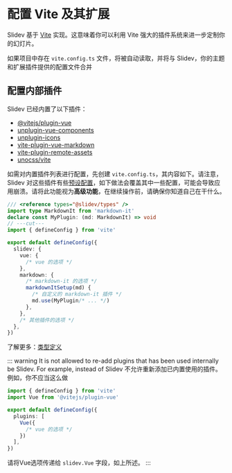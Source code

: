 # 配置 Vite 及其扩展

<Environment type="node" />

Slidev 基于 [Vite](http://vitejs.dev/) 实现。这意味着你可以利用 Vite 强大的插件系统来进一步定制你的幻灯片。

如果项目中存在 `vite.config.ts` 文件，将被自动读取，并将与 Slidev，你的主题和扩展插件提供的配置文件合并

## 配置内部插件

Slidev 已经内置了以下插件：

- [@vitejs/plugin-vue](https://github.com/vitejs/vite-plugin-vue)
- [unplugin-vue-components](https://github.com/unplugin/unplugin-vue-components)
- [unplugin-icons](https://github.com/unplugin/unplugin-icons)
- [vite-plugin-vue-markdown](https://github.com/unplugin/unplugin-vue-markdown)
- [vite-plugin-remote-assets](https://github.com/antfu/vite-plugin-remote-assets)
- [unocss/vite](https://github.com/unocss/unocss/tree/main/packages/vite)

如需对内置插件列表进行配置，先创建 `vite.config.ts`，其内容如下。请注意，Slidev 对这些插件有些[预设配置](https://github.com/slidevjs/slidev/blob/main/packages/slidev/node/vite/index.ts)，如下做法会覆盖其中一些配置，可能会导致应用崩溃。请将此功能视为**高级功能**，在继续操作前，请确保你知道自己在干什么。

<!-- eslint-disable import/first -->

```ts twoslash
/// <reference types="@slidev/types" />
import type MarkdownIt from 'markdown-it'
declare const MyPlugin: (md: MarkdownIt) => void
// ---cut---
import { defineConfig } from 'vite'

export default defineConfig({
  slidev: {
    vue: {
      /* vue 的选项 */
    },
    markdown: {
      /* markdown-it 的选项 */
      markdownItSetup(md) {
        /* 自定义的 markdown-it 插件 */
        md.use(MyPlugin/* ... */)
      },
    },
    /* 其他插件的选项 */
  },
})
```

了解更多：[类型定义](https://github.com/slidevjs/slidev/blob/main/packages/types/src/vite.ts#L11)

::: warning
It is not allowed to re-add plugins that has been used internally be Slidev. For example, instead of
Slidev 不允许重新添加已内置使用的插件。例如，你不应当这么做

```ts twoslash
import { defineConfig } from 'vite'
import Vue from '@vitejs/plugin-vue'

export default defineConfig({
  plugins: [
    Vue({
      /* vue 的选项 */
    })
  ],
})
```

请将Vue选项传递给 `slidev.Vue` 字段，如上所述。
:::

